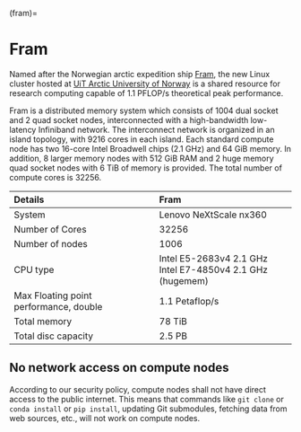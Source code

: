 (fram)=

# Fram

Named after the Norwegian arctic expedition ship [Fram](http://en.wikipedia.org/wiki/Fram),
the new Linux cluster hosted at [UiT Arctic University of Norway](https://uit.no/startsida) is a shared resource for research computing capable of 1.1 PFLOP/s
theoretical peak performance.

Fram is a distributed memory system which consists of 1004 dual socket and 2
quad socket nodes, interconnected with a high-bandwidth low-latency Infiniband
network. The interconnect network is organized in an island topology, with 9216
cores in each island. Each standard compute node has two 16-core Intel Broadwell
chips (2.1 GHz) and 64 GiB memory. In addition, 8 larger memory nodes with 512
GiB RAM and 2 huge memory quad socket nodes with 6 TiB of memory is provided.
The total number of compute cores is 32256.

| Details     | Fram     |
| :------------- | :------------- |
| System     |Lenovo NeXtScale nx360  |
| Number of Cores     |	32256  |
| Number of nodes     |	1006  |
| CPU type     |	Intel E5-2683v4 2.1 GHz <br>Intel E7-4850v4 2.1 GHz (hugemem)  |
| Max Floating point performance, double     |	1.1 Petaflop/s  |
| Total memory     |	78 TiB  |
| Total disc capacity     |	2.5 PB  |


## No network access on compute nodes

According to our security policy, compute nodes shall not have direct access to
the public internet. This means that commands like `git clone` or `conda
install` or `pip install`, updating Git submodules, fetching data from web
sources, etc., will not work on compute nodes.

